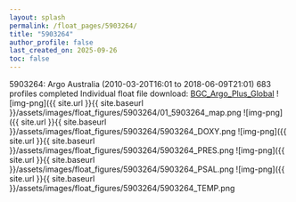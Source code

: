 ```yaml
---
layout: splash
permalink: /float_pages/5903264/
title: "5903264"
author_profile: false
last_created_on: 2025-09-26
toc: false
---
```

 
5903264: Argo Australia (2010-03-20T16:01 to 2018-06-09T21:01)
683 profiles completed
Individual float file download: [BGC_Argo_Plus_Global](https://ftp.soest.hawaii.edu/bgc_argo_plus/Individual_Floats/outliers_removed/5903264_Sprof_processed.nc)
![img-png]({{ site.url }}{{ site.baseurl }}/assets/images/float_figures/5903264/01_5903264_map.png
![img-png]({{ site.url }}{{ site.baseurl }}/assets/images/float_figures/5903264/5903264_DOXY.png
![img-png]({{ site.url }}{{ site.baseurl }}/assets/images/float_figures/5903264/5903264_PRES.png
![img-png]({{ site.url }}{{ site.baseurl }}/assets/images/float_figures/5903264/5903264_PSAL.png
![img-png]({{ site.url }}{{ site.baseurl }}/assets/images/float_figures/5903264/5903264_TEMP.png
